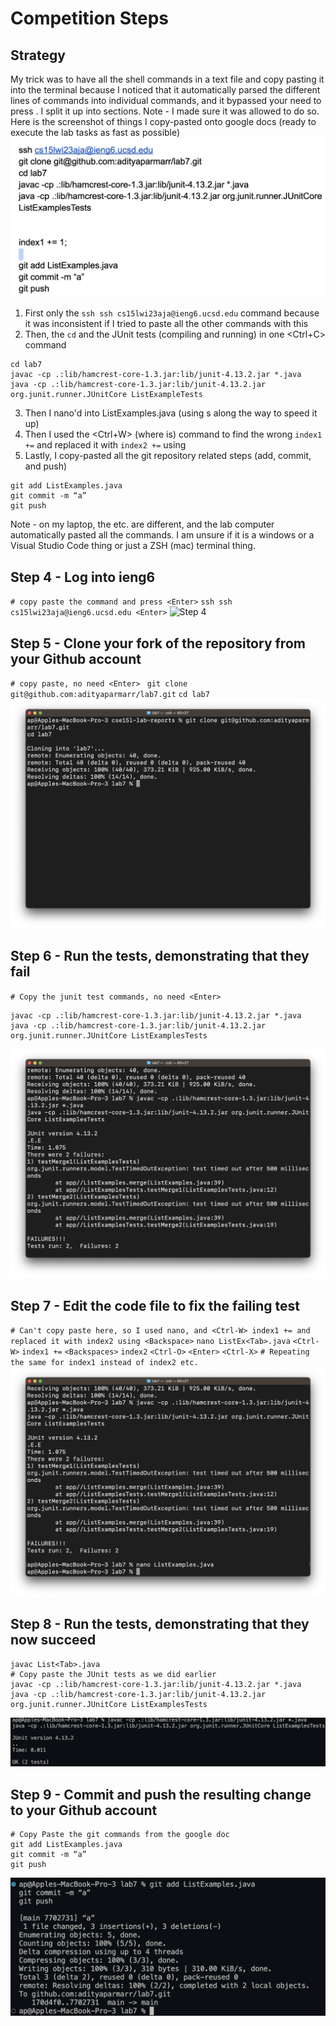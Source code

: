 # Competition Steps

## Strategy

My trick was to have all the shell commands in a text file and copy pasting it into the terminal because I noticed that it automatically parsed the different lines of commands into individual commands, and it bypassed your need to press <Enter>.
I split it up into sections.
Note - I made sure it was allowed to do so.
Here is the screenshot of things I copy-pasted onto google docs (ready to execute the lab tasks as fast as possible)
![Screenshot of Google Doc with all the commands to be copy pasted](lab7doc.jpg)
1. First only the `ssh ssh cs15lwi23aja@ieng6.ucsd.edu` command because it was inconsistent if I tried to paste all the other commands with this
2. Then, the `cd` and the JUnit tests (compiling and running) in one <Ctrl+C> command
```
cd lab7
javac -cp .:lib/hamcrest-core-1.3.jar:lib/junit-4.13.2.jar *.java
java -cp .:lib/hamcrest-core-1.3.jar:lib/junit-4.13.2.jar org.junit.runner.JUnitCore ListExampleTests
```
3. Then I nano'd into ListExamples.java (using <Tab>s along the way to speed it up)
4. Then I used the <Ctrl+W> (where is) command to find the wrong `index1 +=` and replaced it with `index2 +=` using <Backspace>
5. Lastly, I copy-pasted all the git repository related steps (add, commit, and push)
```
git add ListExamples.java
git commit -m “a”
git push
```
Note - on my laptop, the <Enter> etc. are different, and the lab computer automatically pasted all the commands. I am unsure if it is a windows or a Visual Studio Code thing or just a ZSH (mac) terminal thing.
## Step 4 - Log into ieng6
`# copy paste the command and press <Enter>`
`ssh ssh cs15lwi23aja@ieng6.ucsd.edu <Enter>`
![Step 4](step4.jpg)
## Step 5 - Clone your fork of the repository from your Github account
`# copy paste, no need <Enter> `
`git clone git@github.com:adityaparmarr/lab7.git`
`cd lab7`
![Step 5](step5.jpg)
## Step 6 - Run the tests, demonstrating that they fail
`# Copy the junit test commands, no need <Enter>`
```
javac -cp .:lib/hamcrest-core-1.3.jar:lib/junit-4.13.2.jar *.java
java -cp .:lib/hamcrest-core-1.3.jar:lib/junit-4.13.2.jar org.junit.runner.JUnitCore ListExamplesTests
```
![Step 6](step6.jpg)
## Step 7 - Edit the code file to fix the failing test
`# Can't copy paste here, so I used nano, and <Ctrl-W> index1 += and replaced it with index2 using <Backspace>`
`nano ListEx<Tab>.java`
`<Ctrl-W>`
`index1 +=`
`<Backspaces>`
`index2`
`<Ctrl-O>`
`<Enter>`
`<Ctrl-X>`
`# Repeating the same for index1 instead of index2 etc.`
![Step 7](step7.jpg)
## Step 8 - Run the tests, demonstrating that they now succeed
```
javac List<Tab>.java
# Copy paste the JUnit tests as we did earlier
javac -cp .:lib/hamcrest-core-1.3.jar:lib/junit-4.13.2.jar *.java
java -cp .:lib/hamcrest-core-1.3.jar:lib/junit-4.13.2.jar org.junit.runner.JUnitCore ListExamplesTests
```
![Step 8](step8.jpg)
## Step 9 - Commit and push the resulting change to your Github account
```
# Copy Paste the git commands from the google doc
git add ListExamples.java
git commit -m “a”
git push
```
![Step 9](step9.jpg)
